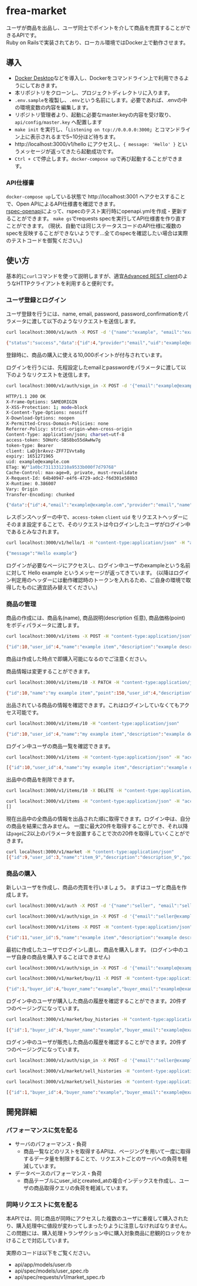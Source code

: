 # frea-market

ユーザが商品を出品し、ユーザ同士でポイントを介して商品を売買することができるAPIです。  
Ruby on Railsで実装されており、ローカル環境ではDocker上で動作させます。

## 導入
- [Docker Desktop](https://www.docker.com/products/docker-desktop/)などを導入し、Dockerをコマンドライン上で利用できるようにしておきます。
- 本リポジトリをクローンし、プロジェクトディレクトリに入ります。
- `.env.sample`を複製し、`.env`という名前にします。必要であれば、.envの中の環境変数の内容を編集します。
- リポジトリ管理者より、起動に必要なmaster.keyの内容を受け取り、`api/config/master.key` へ配置します
- `make init` を実行し、「`Listening on tcp://0.0.0.0:3000`」とコマンドライン上に表示されるまで5~10分ほど待ちます。
- http://localhost:3000/v1/hello にアクセスし、`{ message: 'Hello' }` というメッセージが返ってきたら起動成功です。
- `Ctrl + C`で停止します。`docker-compose up`で再び起動することができます。

### API仕様書
`docker-compose up`している状態で http://localhost:3001 へアクセスすることで、Open APIによるAPI仕様書を確認できます。  
[rspec-openapi](https://github.com/k0kubun/rspec-openapi)によって、rspecのテスト実行時にopenapi.ymlを作成・更新することができます。
`make gs`でrequests specを実行してAPI仕様書を作り直すことができます。
(現状、自動では同じステータスコードのAPI仕様に複数のspecを反映することができないようです...全てのspecを確認したい場合は実際のテストコードを御覧ください。)

## 使い方
基本的に`curl`コマンドを使って説明しますが、適宜[Advanced REST client](https://chrome.google.com/webstore/detail/advanced-rest-client/hgmloofddffdnphfgcellkdfbfbjeloo?hl=ja)のようなHTTPクライアントを利用すると便利です。

### ユーザ登録とログイン
ユーザ登録を行うには、name, email, password, password_confirmationをパラメータに渡して以下のようなリクエストを送信します。  
``` bash
curl localhost:3000/v1/auth -X POST -d '{"name":"example", "email":"example@example.com", "password":"password", "password_confirmation": "password"}' -H "content-type:application/json"

{"status":"success","data":{"id":4,"provider":"email","uid":"example@example.com","allow_password_change":false,"name":"example","email":"example@example.com","point":10000,"created_at":"2022-04-16T07:30:09.035+09:00","updated_at":"2022-04-16T07:30:09.120+09:00"}}
```
登録時に、商品の購入に使える10,000ポイントが付与されています。  
  
ログインを行うには、先程設定したemailとpasswordをパラメータに渡して以下のようなリクエストを送信します。
``` bash
curl localhost:3000/v1/auth/sign_in -X POST -d '{"email":"example@example.com", "password":"password"}' -H "content-type:application/json" -i

HTTP/1.1 200 OK
X-Frame-Options: SAMEORIGIN
X-XSS-Protection: 1; mode=block
X-Content-Type-Options: nosniff
X-Download-Options: noopen
X-Permitted-Cross-Domain-Policies: none
Referrer-Policy: strict-origin-when-cross-origin
Content-Type: application/json; charset=utf-8
access-token: 5OHoYc-SBS8bo55dAwHw7g
token-type: Bearer
client: LaDjbrAxvz-ZFF7IVvta8g
expiry: 1651271965
uid: example@example.com
ETag: W/"1a0bc7311331210a9533b000f7d79768"
Cache-Control: max-age=0, private, must-revalidate
X-Request-Id: 64b40947-e4f6-4729-adc2-f6d301e588b3
X-Runtime: 0.386007
Vary: Origin
Transfer-Encoding: chunked

{"data":{"id":4,"email":"example@example.com","provider":"email","name":"example","point":10000,"uid":"example@example.com","allow_password_change":false}}%
```
レスポンスヘッダーの中で、`access-token` `client` `uid` をリクエストヘッダーにそのまま設定することで、そのリクエストは今ログインしたユーザがログイン中であるとみなされます。
``` bash
curl localhost:3000/v1/hello/1 -H "content-type:application/json" -H "access-token:5OHoYc-SBS8bo55dAwHw7g" -H "client:LaDjbrAxvz-ZFF7IVvta8g" -H "uid:example@example.com"

{"message":"Hello example"}
```
ログインが必要なページにアクセスし、ログイン中ユーザのexampleという名前に対して Hello example というメッセージが返ってきています。
(以降はログイン判定用のヘッダーには動作確認時のトークンを入れるため、ご自身の環境で取得したものに適宜読み替えてください。)

### 商品の管理
商品の作成には、商品名(name), 商品説明(description 任意), 商品価格(point) をボディパラメータに渡します。
``` bash
curl localhost:3000/v1/items -X POST -H "content-type:application/json" -H "access-token:5OHoYc-SBS8bo55dAwHw7g" -H "client:LaDjbrAxvz-ZFF7IVvta8g" -H "uid:example@example.com" -d '{ "name": "example item", "description": "example description", "point": 100 }'

{"id":10,"user_id":4,"name":"example item","description":"example description","point":100,"created_at":"2022-04-16T07:46:03.271+09:00","updated_at":"2022-04-16T07:46:03.271+09:00"}
```
商品は作成した時点で即購入可能になるのでご注意ください。  

商品情報は変更することができます。  
``` bash
curl localhost:3000/v1/items/10 -X PATCH -H "content-type:application/json" -H "access-token:5OHoYc-SBS8bo55dAwHw7g" -H "client:LaDjbrAxvz-ZFF7IVvta8g" -H "uid:example@example.com" -d '{ "name": "my example item", "point": 150 }'

{"id":10,"name":"my example item","point":150,"user_id":4,"description":"example description","created_at":"2022-04-16T07:46:03.271+09:00","updated_at":"2022-04-16T07:48:30.087+09:00"}
```

出品されている商品の情報を確認できます。これはログインしていなくてもアクセス可能です。
``` bash
curl localhost:3000/v1/items/10 -H "content-type:application/json"

{"id":10,"user_id":4,"name":"my example item","description":"example description","point":150,"created_at":"2022-04-16T07:46:03.271+09:00","updated_at":"2022-04-16T07:48:30.087+09:00"}
```

ログイン中ユーザの商品一覧を確認できます。
``` bash
curl localhost:3000/v1/items -H "content-type:application/json" -H "access-token:5OHoYc-SBS8bo55dAwHw7g" -H "client:LaDjbrAxvz-ZFF7IVvta8g" -H "uid:example@example.com"

[{"id":10,"user_id":4,"name":"my example item","description":"example description","point":150,"created_at":"2022-04-16T07:46:03.271+09:00","updated_at":"2022-04-16T07:48:30.087+09:00"}]
```

出品中の商品を削除できます。
``` bash
curl localhost:3000/v1/items/10 -X DELETE -H "content-type:application/json" -H "access-token:5OHoYc-SBS8bo55dAwHw7g" -H "client:LaDjbrAxvz-ZFF7IVvta8g" -H "uid:example@example.com"

curl localhost:3000/v1/items -H "content-type:application/json" -H "access-token:5OHoYc-SBS8bo55dAwHw7g" -H "client:LaDjbrAxvz-ZFF7IVvta8g" -H "uid:example@example.com"
[]
```

現在出品中の全商品の情報を出品された順に取得できます。ログイン中は、自分の商品を結果に含みません。
一度に最大20件を取得することができ、それ以降は`page`に2以上のパラメータを設置することで次の20件を取得していくことができます。
``` bash
curl localhost:3000/v1/market -H "content-type:application/json"
[{"id":9,"user_id":3,"name":"item_9","description":"description_9","point":1,"created_at":"2022-04-16T05:35:33.181+09:00","updated_at":"2022-04-16T05:35:33.181+09:00"}, ...]
```

### 商品の購入
新しいユーザを作成し、商品の売買を行いましょう。
まずはユーザと商品を作成します。
``` bash
curl localhost:3000/v1/auth -X POST -d '{"name":"seller", "email":"seller@example.com", "password":"password", "password_confirmation": "password"}' -H "content-type:application/json"

curl localhost:3000/v1/auth/sign_in -X POST -d '{"email":"seller@example.com", "password":"password"}' -H "content-type:application/json" -i

curl localhost:3000/v1/items -X POST -H "content-type:application/json" -H "access-token:DHJrnpla5eau_b77J5WjHg" -H "client:X-L0Ywf-K4E6dpgxc4Gf_g" -H "uid:seller@example.com" -d '{ "name": "example item", "description": "example description", "point": 100 }'

{"id":11,"user_id":5,"name":"example item","description":"example description","point":100,"created_at":"2022-04-16T08:02:49.803+09:00","updated_at":"2022-04-16T08:02:49.803+09:00"}
```

最初に作成したユーザでログインし直し、商品を購入します。 (ログイン中のユーザ自身の商品を購入することはできません)
``` bash
curl localhost:3000/v1/auth/sign_in -X POST -d '{"email":"example@example.com", "password":"password"}' -H "content-type:application/json" -i

curl localhost:3000/v1/market/buy/11 -X POST -H "content-type:application/json" -H "access-token:e_h5nkefXu4RxVMChvKLiQ" -H "client:Q6TpmBk9gH9t1H8kskPC3Q" -H "uid:example@example.com"

{"id":1,"buyer_id":4,"buyer_name":"example","buyer_email":"example@example.com","buyer_point_to":9900,"seller_id":5,"seller_name":"seller","seller_email":"seller@example.com","seller_point_to":10100,"item_id":11,"item_name":"example item","item_description":"example description","item_point":100,"created_at":"2022-04-16T08:10:17.682+09:00","updated_at":"2022-04-16T08:10:17.682+09:00"}
```

ログイン中のユーザが購入した商品の履歴を確認することができます。20件ずつのページングになっています。
``` bash
curl localhost:3000/v1/market/buy_histories -H "content-type:application/json" -H "access-token:e_h5nkefXu4RxVMChvKLiQ" -H "client:Q6TpmBk9gH9t1H8kskPC3Q" -H "uid:example@example.com"

[{"id":1,"buyer_id":4,"buyer_name":"example","buyer_email":"example@example.com","buyer_point_to":9900,"seller_id":5,"seller_name":"seller","seller_email":"seller@example.com","seller_point_to":10100,"item_id":11,"item_name":"example item","item_description":"example description","item_point":100,"created_at":"2022-04-16T08:10:17.682+09:00","updated_at":"2022-04-16T08:10:17.682+09:00"}]
```

ログイン中のユーザが販売した商品の履歴を確認することができます。20件ずつのページングになっています。
``` bash
curl localhost:3000/v1/auth/sign_in -X POST -d '{"email":"seller@example.com", "password":"password"}' -H "content-type:application/json" -i

curl localhost:3000/v1/market/sell_histories -H "content-type:application/json" -H "access-token:m2dur4iunp1XOqySaaaXnw" -H "client:-TCTVBj1Luijwew_jMUdIg" -H "uid:seller@example.com"

curl localhost:3000/v1/market/sell_histories -H "content-type:application/json" -H "access-token:m2dur4iunp1XOqySaaaXnw" -H "client:-TCTVBj1Luijwew_jMUdIg" -H "uid:seller@example.com"

[{"id":1,"buyer_id":4,"buyer_name":"example","buyer_email":"example@example.com","buyer_point_to":9900,"seller_id":5,"seller_name":"seller","seller_email":"seller@example.com","seller_point_to":10100,"item_id":11,"item_name":"example item","item_description":"example description","item_point":100,"created_at":"2022-04-16T08:10:17.682+09:00","updated_at":"2022-04-16T08:10:17.682+09:00"}]
```


## 開発詳細

### パフォーマンスに気を配る
- サーバのパフォーマンス・負荷
  - 商品一覧などのリストを取得するAPIは、ページングを用いて一度に取得するデータ量を制限することで、リクエストごとのサーバへの負荷を軽減しています。
- データベースのパフォーマンス・負荷
  - 商品テーブルにuser_idとcreated_atの複合インデックスを作成し、ユーザの商品取得クエリの負荷を軽減しています。

### 同時リクエストに気を配る
本APIでは、同じ商品が同時にアクセスした複数のユーザに重複して購入されたり、購入処理中に値段が変わってしまったりように注意しなければなりません。  
この問題には、購入処理トランザクション中に購入対象商品に悲観的ロックをかけることで対応しています。

実際のコードは以下をご覧ください。
- api/app/models/user.rb
- api/spec/models/user_spec.rb
- api/spec/requests/v1/market_spec.rb

